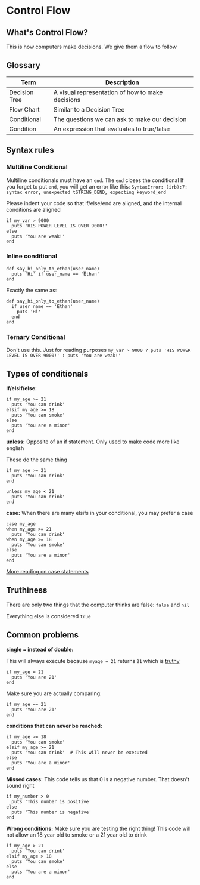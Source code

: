 
# Control Flow

## What's Control Flow?
This is how computers make decisions.  We give them a flow to follow

## Glossary
| Term | Description |
| --- | --- |
| Decision Tree | A visual representation of how to make decisions |
| Flow Chart | Similar to a Decision Tree |
| Conditional | The questions we can ask to make our decision |
| Condition | An expression that evaluates to true/false |

## Syntax rules
### Multiline Conditional
Multiline conditionals must have an `end`.  The `end` closes the conditional
If you forget to put `end`, you will get an error like this:
`SyntaxError: (irb):7: syntax error, unexpected tSTRING_DEND, expecting keyword_end`

Please indent your code so that if/else/end are aligned, and the internal conditions are aligned

```
if my_var > 9000
  puts 'HIS POWER LEVEL IS OVER 9000!'
else
  puts 'You are weak!'
end
```


### Inline conditional
```
def say_hi_only_to_ethan(user_name)
  puts 'Hi' if user_name == 'Ethan'
end
```

Exactly the same as:
```
def say_hi_only_to_ethan(user_name)
  if user_name == 'Ethan'
    puts 'Hi'
  end
end
```


### Ternary Conditional
Don't use this.  Just for reading purposes
`my_var > 9000 ? puts 'HIS POWER LEVEL IS OVER 9000!' : puts 'You are weak!'`


## Types of conditionals

**if/elsif/else:**
```
if my_age >= 21
  puts 'You can drink'
elsif my_age >= 18
  puts 'You can smoke'
else
  puts 'You are a minor'
end
```

**unless:**
Opposite of an if statement.  Only used to make code more like english

These do the same thing

```
if my_age >= 21
  puts 'You can drink'
end

unless my_age < 21
  puts 'You can drink'
end
```

**case:**
When there are many elsifs in your conditional, you may prefer a case

```
case my_age
when my_age >= 21
  puts 'You can drink'
when my_age >= 18
  puts 'You can smoke'
else
  puts 'You are a minor'
end
```

[More reading on case statements](http://www.skorks.com/2009/08/how-a-ruby-case-statement-works-and-what-you-can-do-with-it/)

## Truthiness
There are only two things that the computer thinks are false: `false` and `nil`

Everything else is considered `true`


## Common problems
**single = instead of double:**

This will always execute because `myage = 21` returns `21` which is [truthy]('#Truthiness')
```
if my_age = 21
  puts 'You are 21'
end
```

Make sure you are actually comparing:
```
if my_age == 21
  puts 'You are 21'
end
```

**conditions that can never be reached:**
```
if my_age >= 18
  puts 'You can smoke'
elsif my_age >= 21
  puts 'You can drink'  # This will never be executed
else
  puts 'You are a minor'
end
```

**Missed cases:**
This code tells us that 0 is a negative number.  That doesn't sound right

```
if my_number > 0
  puts 'This number is positive'
else
  puts 'This number is negative'
end
```

**Wrong conditions:**
Make sure you are testing the right thing!
This code will not allow an 18 year old to smoke or a 21 year old to drink

```
if my_age > 21
  puts 'You can drink'
elsif my_age > 18
  puts 'You can smoke'
else
  puts 'You are a minor'
end
```
